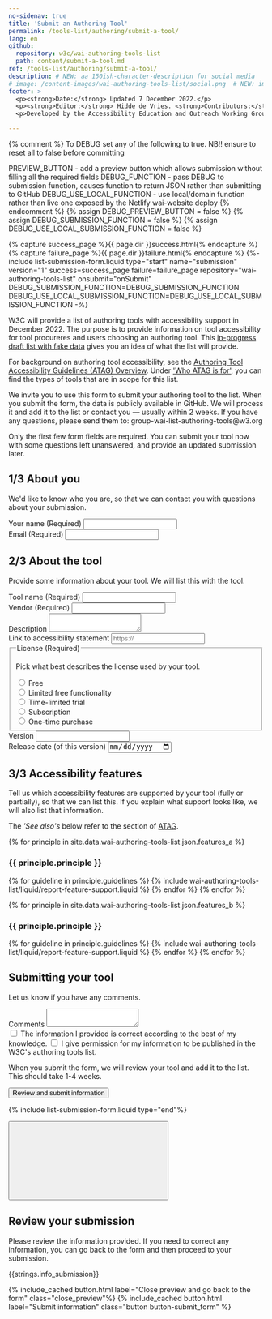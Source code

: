 ```yaml
---
no-sidenav: true
title: 'Submit an Authoring Tool'
permalink: /tools-list/authoring/submit-a-tool/
lang: en
github:
  repository: w3c/wai-authoring-tools-list
  path: content/submit-a-tool.md
ref: /tools-list/authoring/submit-a-tool/
description: # NEW: aa 150ish-character-description for social media   # translate the description
# image: /content-images/wai-authoring-tools-list/social.png  # NEW: image for social media (leave commented out if we don't have a specific one for this resource)
footer: >
  <p><strong>Date:</strong> Updated 7 December 2022.</p>
  <p><strong>Editor:</strong> Hidde de Vries. <strong>Contributors:</strong> Steve Lee, Shawn Lawton Henry, Kevin White, and <a href="https://www.w3.org/groups/wg/eowg/participants">EOWG Participants</a>.</p>
  <p>Developed by the Accessibility Education and Outreach Working Group (<a href="https://www.w3.org/groups/wg/eowg">EOWG</a>). Developed as part of the <a href="https://www.w3.org/WAI/about/projects/wai-guide/">WAI-Guide project</a>, co-funded by the European Commission.</p>

---
```


<!-- markdownlint-disable no-inline-html -->

{% comment %}
To DEBUG set any of the following to true.
NB!! ensure to reset all to false before committing

PREVIEW_BUTTON - add a preview button which allows submission without filling all the required fields
DEBUG_FUNCTION - pass DEBUG to submission function, causes function to return JSON rather than submitting to GitHub
DEBUG_USE_LOCAL_FUNCTION - use local/domain function rather than live one exposed by the Netlify wai-website deploy
{% endcomment %}
{% assign DEBUG_PREVIEW_BUTTON = false %}
{% assign DEBUG_SUBMISSION_FUNCTION = false %}
{% assign DEBUG_USE_LOCAL_SUBMISSION_FUNCTION = false %}

<div style="grid-column: 4 / span 4">

<style>
{% include wai-authoring-tools-list/css/styles.css %}
main > header { grid-column: 4 / span 4; }
</style>

<!-- <a href="../">Back to List of Authoring tools</a> -->

<script>
  // TODO this may not be the best place for the handler
function onSubmit(e) {
  e.preventDefault();
  getPreviewSubmission();
}
</script>

{% capture success_page %}{{ page.dir }}success.html{% endcapture %}
{% capture failure_page %}{{ page.dir }}failure.html{% endcapture %}
{%- include list-submission-form.liquid type="start"
                                   name="submission"
                                   version="1"
                                   success=success_page
                                   failure=failure_page
                                   repository="wai-authoring-tools-list"
                                   onsubmit="onSubmit"
                                   DEBUG_SUBMISSION_FUNCTION=DEBUG_SUBMISSION_FUNCTION
                                   DEBUG_USE_LOCAL_SUBMISSION_FUNCTION=DEBUG_USE_LOCAL_SUBMISSION_FUNCTION -%}

  <p>W3C will provide a list of authoring tools with accessibility support in December 2022. The purpose is to provide information on tool accessibility for tool procureres and users choosing an authoring tool. This <a href="../">in-progress draft list with fake data</a> gives you an idea of what the list will provide.</p>
  <p>For background on authoring tool accessibility, see the <a href="https://www.w3.org/WAI/standards-guidelines/atag/">Authoring Tool Accessibility Guidelines (ATAG) Overview</a>. Under <a href="https://www.w3.org/WAI/standards-guidelines/atag/#who-atag-is-for">'Who ATAG is for'</a>, you can find the types of tools that are in scope for this list.</p>
  <p>We invite you to use this form to submit your authoring tool to the list. When you submit the form, the data is publicly available in GitHub. We will process it and add it to the list or contact you &mdash; usually within 2 weeks. If you have any questions, please send them to: group-wai-list-authoring-tools@w3.org</p>
  <p>Only the first few form fields are required. You can submit your tool now with some questions left unanswered, and provide an updated submission later.</p>  

  <h2 id="about-you"><span>1/3</span> About you</h2>
  <p>We'd like to know who you are, so that we can contact you with questions about your submission.</p>

  <div class="field">
    <label for="submitter-name">Your name <span>(Required)</span></label>
    <input type="text" id="submitter-name" name="submitter-name" required>
  </div>
  <div class="field">
    <label for="submitter-email">Email <span>(Required)</span></label>
    <input type="email" id="submitter-email" name="submitter-email" required>
  </div>

  <h2 id="the-tool"><span>2/3</span> About the tool</h2>
  <p>Provide some information about your tool. We will list this with the tool.</p>

  <div class="field">
    <label for="tool-name">Tool name <span>(Required)</span></label>
    <input type="text" id="tool-name" name="tool-name" required>
  </div>
  <div class="field">
    <label for="tool-vendor">Vendor <span>(Required)</span></label>
    <input type="text" id="tool-vendor" name="tool-vendor" required>
  </div>
  <div class="field">
    <label for="tool-description">Description</label>
    <textarea id="tool-description" name="tool-description"></textarea>
  </div>
  <div class="field">
    <label for="tool-statement">Link to accessibility statement</label>
    <input type="text" id="tool-statement" name="tool-statement" placeholder="https://">
  </div>
  <fieldset class="field fieldset_radio">
    <legend>License <span>(Required)</span></legend>
    <p>Pick what best describes the license used by your tool.</p>
    <div class="radio-field">
      <input id="tool-license-free" type="radio" name="tool-license" value="free" required>
      <label for="tool-license-free">Free</label>
    </div>
    <div class="radio-field">
      <input id="tool-license-limited-free" type="radio" name="tool-license" value="limited-free">
      <label for="tool-license-limited-free">Limited free functionality</label>
    </div>
    <div class="radio-field">
      <input id="tool-license-free-trial" type="radio" name="tool-license" value="free-trial">
      <label for="tool-license-free-trial">Time-limited trial</label>
    </div>
    <div class="radio-field">
      <input id="tool-license-subscription" type="radio" name="tool-license" value="subscription">
      <label for="tool-license-subscription">Subscription</label>
    </div>
    <div class="radio-field">
      <input id="tool-license-purchase" type="radio" name="tool-license" value="purchase">
      <label for="tool-license-purchase">One-time purchase</label>
    </div>
  </fieldset>
  <div class="field">
    <label for="tool-version">Version</label>
    <input type="text" id="tool-version" name="tool-version">
  </div>
  <div class="field">
    <label for="tool-release-date">Release date (of this version)</label>
    <input type="date" id="tool-release-date" name="tool-release-date">
  </div>

  <h2 id="accessibility-features"><span>3/3</span> Accessibility features</h2>
  <p>Tell us which accessibility features are supported by your tool (fully or partially), so that we can list this. If you explain what support looks like, we will also list that information.</p>
  <p>The <em>'See also's</em> below refer to the section of <a href="https://www.w3.org/TR/ATAG20/">ATAG</a>.</p>

  <div class="field">

{% for principle in site.data.wai-authoring-tools-list.json.features_a %}

  <h3>{{ principle.principle }}</h3>
  {% for guideline in principle.guidelines %}
  {% include wai-authoring-tools-list/liquid/report-feature-support.liquid %}
  {% endfor %}
  {% endfor %}

{% for principle in site.data.wai-authoring-tools-list.json.features_b %}

  <h3>{{ principle.principle }}</h3>
  {% for guideline in principle.guidelines %}
  {% include wai-authoring-tools-list/liquid/report-feature-support.liquid %}
  {% endfor %}
  {% endfor %}

  </div>

  <h2>Submitting your tool</h2>
  <p>Let us know if you have any comments.</p>
  <div class="field">
    <label for="comments">Comments</label>
    <textarea id="comments" name="comments"></textarea>
  </div>

  <div class="field">
    <label><input type="checkbox" required> The information I provided is correct according to the best of my knowledge.</label>
    <label><input type="checkbox" required> I give permission for my information to be published in the W3C's authoring tools list.</label>
  </div>
  <p>When you submit the form, we will review your tool and add it to the list. This should take 1-4 weeks.</p>

  <div class="field">
    <button type="submit">Review and submit information</button>
  </div>

{% include list-submission-form.liquid type="end"%}

<script>
{% include wai-authoring-tools-list/js/preview.js %}
{% include wai-authoring-tools-list/js/tools.js %}

{% if DEBUG_PREVIEW_BUTTON %}
(function(){
  const button = document.createElement('button')
  button.innerText = 'Show Preview'
  button.addEventListener('click', e => {
      getPreviewSubmission();
  })
  const form = document.querySelector('[name="submission"]');
  form.insertBefore(button, form.firstChild)
})();
{% endif %}
</script>

<div id="preview-submission-overlay" role="dialog" aria-modal="true" aria-labelledby="preview_title">
<div class="overlay-content">
  <button class="button button-close_preview icon" title="Close preview and go back to the form"><span><svg focusable="false" aria-hidden="true" class="icon-ex-circle "><use xlink:href="/WAI/assets/images/icons.svg#icon-ex-circle"></use></svg> </span></button>
  <h2 id="preview_title">Review your submission</h2>
  <p>Please review the information provided. If you need to correct any information, you can go back to the form and then proceed to your submission.</p>
  <div class="details-preview box"></div>
  <p>{{strings.info_submission}}</p>
  {% include_cached button.html label="Close preview and go back to the form" class="close_preview"%}
  {% include_cached button.html label="Submit information" class="button button-submit_form" %}
</div>
</div>
